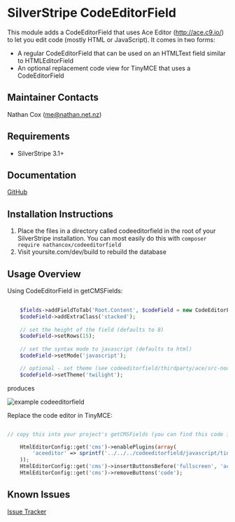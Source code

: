 SilverStripe CodeEditorField
===================================

This module adds a CodeEditorField that uses Ace Editor (http://ace.c9.io/) to let you edit code (mostly HTML or JavaScript).  It comes in two forms:

* A regular CodeEditorField that can be used on an HTMLText field similar to HTMLEditorField
* An optional replacement code view for TinyMCE that uses a CodeEditorField


Maintainer Contacts
-------------------
Nathan Cox (<me@nathan.net.nz>)

Requirements
------------
* SilverStripe 3.1+

Documentation
-------------
[GitHub](https://github.com/nathancox/silverstripe-codeeditorfield/wiki)

Installation Instructions
-------------------------

1. Place the files in a directory called codeeditorfield in the root of your SilverStripe installation. You can most easily do this with `composer require nathancox/codeeditorfield`
2. Visit yoursite.com/dev/build to rebuild the database

Usage Overview
--------------

Using CodeEditorField in getCMSFields:

```php
	
	$fields->addFieldToTab('Root.Content', $codeField = new CodeEditorField('ExtraTags', 'Extra tags'));
	$codeField->addExtraClass('stacked');
	
	// set the height of the field (defaults to 8)
	$codeField->setRows(15);
	
	// set the syntax mode to javascript (defaults to html)
	$codeField->setMode('javascript');

	// optional - set theme (see codeeditorfield/thirdparty/ace/src-noconflict/theme-xxx.js files for available themes)
	$codeField->setTheme('twilight');

```

produces

![example codeeditorfield](http://static.flyingmonkey.co.nz/github/silverstripe-codeeditorfield/codeeditorfield-1.png)




Replace the code editor in TinyMCE:

```php

// copy this into your project's getCMSFields (you can find this code in codeeditorfield/_config.php)

	HtmlEditorConfig::get('cms')->enablePlugins(array(
		'aceeditor' => sprintf('../../../codeeditorfield/javascript/tinymce/editor_plugin_src.js')
	));
	HtmlEditorConfig::get('cms')->insertButtonsBefore('fullscreen', 'aceeditor');
	HtmlEditorConfig::get('cms')->removeButtons('code');


```



Known Issues
------------
[Issue Tracker](https://github.com/nathancox/silverstripe-codeeditorfield/issues)
